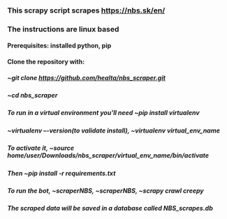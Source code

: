 ### This scrapy script scrapes https://nbs.sk/en/

### The instructions are linux based

#### Prerequisites: installed python, pip

#### Clone the repository with:

##### ~git clone https://github.com/healta/nbs_scraper.git

##### ~cd nbs_scraper

##### To run in a virtual environment you'll need ~pip install virtualenv

##### ~virtualenv –-version(to validate install), ~virtualenv virtual_env_name

##### To activate it, ~source home/user/Downloads/nbs_scraper/virtual_env_name/bin/activate

##### Then ~pip install -r requirements.txt

##### To run the bot, ~scraperNBS, ~scraperNBS, ~scrapy crawl creepy

##### The scraped data will be saved in a database called NBS_scrapes.db
